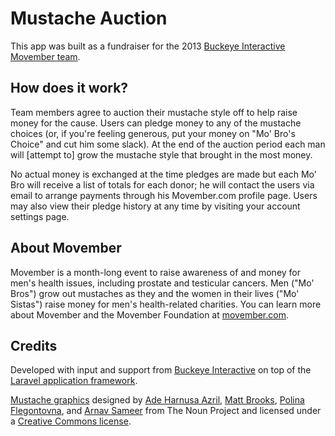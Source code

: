 # Mustache Auction

This app was built as a fundraiser for the 2013 [Buckeye Interactive Movember team](http://us.movember.com/team/964649).

## How does it work?

Team members agree to auction their mustache style off to help raise money for the cause. Users can pledge money to any of the mustache choices (or, if you\'re feeling generous, put your money on "Mo' Bro's Choice" and cut him some slack). At the end of the auction period each man will [attempt to] grow the mustache style that brought in the most money.

No actual money is exchanged at the time pledges are made but each Mo' Bro will receive a list of totals for each donor; he will contact the users via email to arrange payments through his Movember.com profile page. Users may also view their pledge history at any time by visiting your account settings page.

## About Movember

Movember is a month-long event to raise awareness of and money for men's health issues, including prostate and testicular cancers. Men ("Mo' Bros") grow out mustaches as they and the women in their lives ("Mo' Sistas") raise money for men\'s health-related charities. You can learn more about Movember and the Movember Foundation at [movember.com](http://us.movember.com/about)</a>.

## Credits

Developed with input and support from [Buckeye Interactive](http://www.buckeyeinteractive.com/) on top of the [Laravel application framework](http://laravel.com/)</a>.</p>

[Mustache graphics](http://thenounproject.com/noun/mustache/#icon-No1641) designed by [Ade Harnusa Azril](http://thenounproject.com/adeharnusa), [Matt Brooks](http://thenounproject.com/Mattebrooks), [Polina Flegontovna](http://thenounproject.com/flegontovna), and [Arnav Sameer](http://thenounproject.com/sameerarnav) from The Noun Project and licensed under a [Creative Commons license](http://creativecommons.org/licenses/by/3.0/).</p>